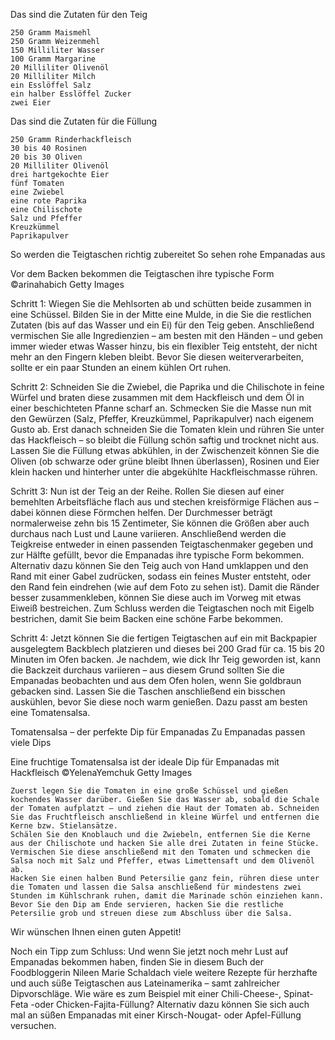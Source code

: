 
Das sind die Zutaten für den Teig

    250 Gramm Maismehl
    250 Gramm Weizenmehl
    150 Milliliter Wasser
    100 Gramm Margarine
    20 Milliliter Olivenöl
    20 Milliliter Milch
    ein Esslöffel Salz
    ein halber Esslöffel Zucker
    zwei Eier

Das sind die Zutaten für die Füllung

    250 Gramm Rinderhackfleisch
    30 bis 40 Rosinen
    20 bis 30 Oliven
    20 Milliliter Olivenöl
    drei hartgekochte Eier
    fünf Tomaten
    eine Zwiebel
    eine rote Paprika
    eine Chilischote
    Salz und Pfeffer
    Kreuzkümmel
    Paprikapulver

So werden die Teigtaschen richtig zubereitet
So sehen rohe Empanadas aus

Vor dem Backen bekommen die Teigtaschen ihre typische Form
©arinahabich
Getty Images

Schritt 1: Wiegen Sie die Mehlsorten ab und schütten beide zusammen in eine Schüssel. Bilden Sie in der Mitte eine Mulde, in die Sie die restlichen Zutaten (bis auf das Wasser und ein Ei) für den Teig geben. Anschließend vermischen Sie alle Ingredienzien – am besten mit den Händen – und geben immer wieder etwas Wasser hinzu, bis ein flexibler Teig entsteht, der nicht mehr an den Fingern kleben bleibt. Bevor Sie diesen weiterverarbeiten, sollte er ein paar Stunden an einem kühlen Ort ruhen.

Schritt 2: Schneiden Sie die Zwiebel, die Paprika und die Chilischote in feine Würfel und braten diese zusammen mit dem Hackfleisch und dem Öl in einer beschichteten Pfanne scharf an. Schmecken Sie die Masse nun mit den Gewürzen (Salz, Pfeffer, Kreuzkümmel, Paprikapulver) nach eigenem Gusto ab. Erst danach schneiden Sie die Tomaten klein und rühren Sie unter das Hackfleisch – so bleibt die Füllung schön saftig und trocknet nicht aus. Lassen Sie die Füllung etwas abkühlen, in der Zwischenzeit können Sie die Oliven (ob schwarze oder grüne bleibt Ihnen überlassen), Rosinen und Eier klein hacken und hinterher unter die abgekühlte Hackfleischmasse rühren.

Schritt 3: Nun ist der Teig an der Reihe. Rollen Sie diesen auf einer bemehlten Arbeitsfläche flach aus und stechen kreisförmige Flächen aus – dabei können diese Förmchen helfen. Der Durchmesser beträgt normalerweise zehn bis 15 Zentimeter, Sie können die Größen aber auch durchaus nach Lust und Laune variieren. Anschließend werden die Teigkreise entweder in einen passenden Teigtaschenmaker gegeben und zur Hälfte gefüllt, bevor die Empanadas ihre typische Form bekommen. Alternativ dazu können Sie den Teig auch von Hand umklappen und den Rand mit einer Gabel zudrücken, sodass ein feines Muster entsteht, oder den Rand fein eindrehen (wie auf dem Foto zu sehen ist). Damit die Ränder besser zusammenkleben, können Sie diese auch im Vorweg mit etwas Eiweiß bestreichen. Zum Schluss werden die Teigtaschen noch mit Eigelb bestrichen, damit Sie beim Backen eine schöne Farbe bekommen.

Schritt 4: Jetzt können Sie die fertigen Teigtaschen auf ein mit Backpapier ausgelegtem Backblech platzieren und dieses bei 200 Grad für ca. 15 bis 20 Minuten im Ofen backen. Je nachdem, wie dick Ihr Teig geworden ist, kann die Backzeit durchaus variieren – aus diesem Grund sollten Sie die Empanadas beobachten und aus dem Ofen holen, wenn Sie goldbraun gebacken sind. Lassen Sie die Taschen anschließend ein bisschen auskühlen, bevor Sie diese noch warm genießen. Dazu passt am besten eine Tomatensalsa.

Tomatensalsa – der perfekte Dip für Empanadas
Zu Empanadas passen viele Dips

Eine fruchtige Tomatensalsa ist der ideale Dip für Empanadas mit Hackfleisch
©YelenaYemchuk
Getty Images

    Zuerst legen Sie die Tomaten in eine große Schüssel und gießen kochendes Wasser darüber. Gießen Sie das Wasser ab, sobald die Schale der Tomaten aufplatzt – und ziehen die Haut der Tomaten ab. Schneiden Sie das Fruchtfleisch anschließend in kleine Würfel und entfernen die Kerne bzw. Stielansätze.
    Schälen Sie den Knoblauch und die Zwiebeln, entfernen Sie die Kerne aus der Chilischote und hacken Sie alle drei Zutaten in feine Stücke. Vermischen Sie diese anschließend mit den Tomaten und schmecken die Salsa noch mit Salz und Pfeffer, etwas Limettensaft und dem Olivenöl ab.
    Hacken Sie einen halben Bund Petersilie ganz fein, rühren diese unter die Tomaten und lassen die Salsa anschließend für mindestens zwei Stunden im Kühlschrank ruhen, damit die Marinade schön einziehen kann. Bevor Sie den Dip am Ende servieren, hacken Sie die restliche Petersilie grob und streuen diese zum Abschluss über die Salsa.

Wir wünschen Ihnen einen guten Appetit!

Noch ein Tipp zum Schluss: Und wenn Sie jetzt noch mehr Lust auf Empanadas bekommen haben, finden Sie in diesem Buch der Foodbloggerin Nileen Marie Schaldach viele weitere Rezepte für herzhafte und auch süße Teigtaschen aus Lateinamerika – samt zahlreicher Dipvorschläge. Wie wäre es zum Beispiel mit einer Chili-Cheese-, Spinat-Feta -oder Chicken-Fajita-Füllung? Alternativ dazu können Sie sich auch mal an süßen Empanadas mit einer Kirsch-Nougat- oder Apfel-Füllung versuchen.